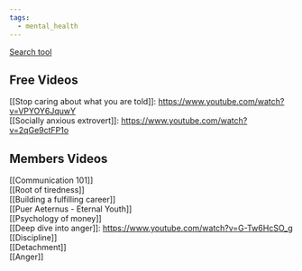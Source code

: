 ```yaml
---
tags:
  - mental_health
---
```

[Search tool](https://hgsearch.ridhom.dev)  

## Free Videos
[[Stop caring about what you are told]]: https://www.youtube.com/watch?v=VPYOY6JquwY  
[[Socially anxious extrovert]]: https://www.youtube.com/watch?v=2qGe9ctFP1o   

## Members Videos
[[Communication 101]]  
[[Root of tiredness]]  
[[Building a fulfilling career]]  
[[Puer Aeternus - Eternal Youth]]  
[[Psychology of money]]  
[[Deep dive into anger]]: https://www.youtube.com/watch?v=G-Tw6HcSO_g  
[[Discipline]]  
[[Detachment]]  
[[Anger]]  